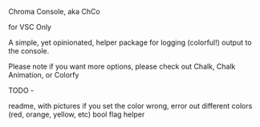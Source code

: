 Chroma Console, aka ChCo 

for VSC Only

A simple, yet opinionated, helper package for logging (colorful!) output to the console.

Please note if you want more options, please check out Chalk, Chalk Animation, or Colorfy


TODO -


readme, with pictures
if you set the color wrong, error out
different colors (red, orange, yellow, etc)
bool flag helper
